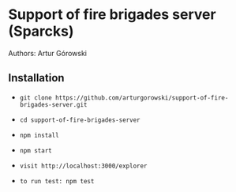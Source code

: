 # Support of fire brigades server (Sparcks)
Authors: Artur Górowski


## Installation
* `git clone https://github.com/arturgorowski/support-of-fire-brigades-server.git`
* `cd support-of-fire-brigades-server`
* `npm install`
* `npm start`
* `visit http://localhost:3000/explorer`


* `to run test: npm test`
